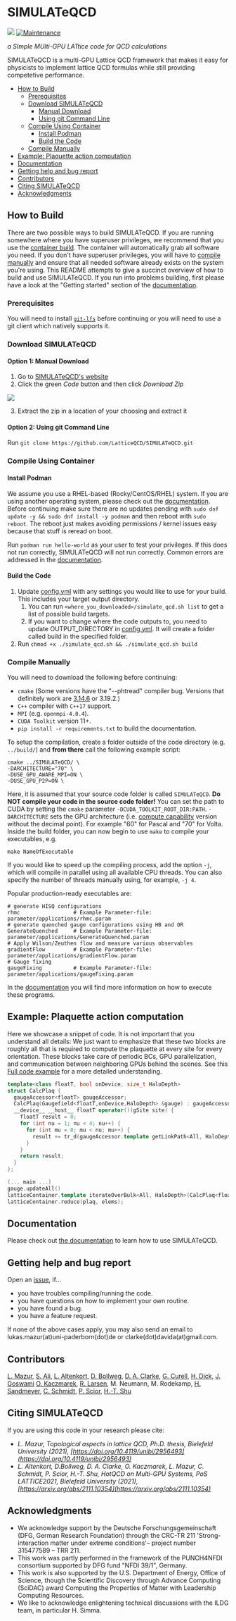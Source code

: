 # SIMULATeQCD


[![](https://img.shields.io/badge/docs-dev-blue.svg)](https://latticeqcd.github.io/SIMULATeQCD)
[![Maintenance](https://img.shields.io/badge/Maintained%3F-yes-green.svg)](https://github.com/LatticeQCD/SIMULATeQCD/commits/main)


*a SImple MUlti-GPU LATtice code for QCD calculations*


SIMULATeQCD is a multi-GPU Lattice QCD framework that makes it easy for physicists to implement lattice QCD formulas while still providing
competetive performance. 

- [How to Build](#how-to-build)
  - [Prerequisites](#prerequisites)
  - [Download SIMULATeQCD](#download-simulateqcd)
    - [Manual Download](#manual-download)
    - [Using git Command Line](#using-git-command-line)
  - [Compile Using Container](#compile-using-container)
    - [Install Podman](#install-podman)
    - [Build the Code](#build-the-code)
  - [Compile Manually](#compile-manually)
- [Example: Plaquette action computation](#example-plaquette-action-computation)
- [Documentation](#documentation)
- [Getting help and bug report](#getting-help-and-bug-report)
- [Contributors](#contributors)
- [Citing SIMULATeQCD](#citing-simulateqcd)
- [Acknowledgments](#acknowledgment)

## How to Build 

There are two possible ways to build SIMULATeQCD. If you are running somewhere where you have superuser privileges,
we recommend that you use the [container build](#compile-using-container). The container will automatically grab all software you need.
If you don't have superuser privileges, you will have to [compile manually](#compile-manually) and ensure that all needed
software already exists on the system you're using.
This README attempts to give a succinct overview of how to build and use SIMULATeQCD. If you run into problems building, first
please have a look at the "Getting started" section of the [documentation](https://latticeqcd.github.io/SIMULATeQCD).

### Prerequisites

You will need to install [`git-lfs`](https://git-lfs.github.com/) before continuing or you will need to use a git client which natively supports it.

### Download SIMULATeQCD

#### Option 1: Manual Download

1. Go to [SIMULATeQCD's website](https://github.com/LatticeQCD/SIMULATeQCD)
2. Click the green *Code* button and then click *Download Zip*

![](images/2023-04-15-06-03-10.png)

3. Extract the zip in a location of your choosing and extract it

#### Option 2: Using git Command Line

Run `git clone https://github.com/LatticeQCD/SIMULATeQCD.git`

### Compile Using Container

#### Install Podman

We assume you use a RHEL-based (Rocky/CentOS/RHEL) system. If you are using another operating system, please check out the [documentation](https://latticeqcd.github.io/SIMULATeQCD).
Before continuing make sure there are no updates pending with `sudo dnf update -y && sudo dnf install -y podman` and then reboot with `sudo reboot`. The reboot just makes avoiding permissions / kernel issues easy because that stuff is reread on boot.

Run `podman run hello-world` as your user to test your privileges. If this does not run correctly, SIMULATeQCD will not run correctly. Common errors are addressed
in the [documentation](https://latticeqcd.github.io/SIMULATeQCD).

#### Build the Code

1. Update [config.yml](./podman-build/config.yml) with any settings you would like to use for your build. This includes your target output directory.
   1. You can run `<where_you_downloaded>/simulate_qcd.sh list` to get a list of possible build targets.
   2. If you want to change where the code outputs to, you need to update OUTPUT_DIRECTORY in [config.yml](./podman-build/config.yml). It will create a folder called build in the specified folder.
2. Run `chmod +x ./simulate_qcd.sh && ./simulate_qcd.sh build`

### Compile Manually

You will need to download the following before continuing:

- `cmake` (Some versions have the "--phtread" compiler bug. Versions that definitely work are [3.14.6](https://gitlab.kitware.com/cmake/cmake/tree/v3.14.6) or 3.19.2.)
- `C++` compiler with `C++17` support.
- `MPI` (e.g. `openmpi-4.0.4`).
- `CUDA Toolkit` version 11+. 
- `pip install -r requirements.txt` to build the documentation.

To setup the compilation, create a folder outside of the code directory (e.g. `../build/`) and **from there** call the following example script: 
```shell
cmake ../SIMULATeQCD/ \
-DARCHITECTURE="70" \
-DUSE_GPU_AWARE_MPI=ON \
-DUSE_GPU_P2P=ON \
``` 
Here, it is assumed that your source code folder is called `SIMULATeQCD`. **Do NOT compile your code in the source code folder!**
You can set the path to CUDA by setting the `cmake` parameter `-DCUDA_TOOLKIT_ROOT_DIR:PATH`.
`-DARCHITECTURE` sets the GPU architecture (i.e. [compute capability](https://en.wikipedia.org/wiki/CUDA#GPUs_supported) version without the decimal point). For example "60" for Pascal and "70" for Volta. 
Inside the build folder, you can now begin to use `make` to compile your executables, e.g. 
```shell
make NameOfExecutable
```
If you would like to speed up the compiling process, add the option `-j`, which will compile in parallel using all available CPU threads. You can also specify the number of threads manually using, for example, `-j 4`.

Popular production-ready executables are:
```Shell
# generate HISQ configurations
rhmc                 # Example Parameter-file: parameter/applications/rhmc.param
# generate quenched gauge configurations using HB and OR
GenerateQuenched     # Example Parameter-file: parameter/applications/GenerateQuenched.param
# Apply Wilson/Zeuthen flow and measure various observables
gradientFlow         # Example Parameter-file: parameter/applications/gradientFlow.param
# Gauge fixing
gaugeFixing          # Example Parameter-file: parameter/applications/gaugeFixing.param
```
In the [documentation](https://latticeqcd.github.io/SIMULATeQCD/03_applications/applications.html) you will find more information on how to execute these programs.

## Example: Plaquette action computation

Here we showcase a snippet of code. It is not important that you understand all details: We just
want to emphasize that these two blocks are roughly all that is required to compute the plaquette
at every site for every orientation. These blocks take care of periodic BCs, GPU parallelization,
and communication between neighboring GPUs behind the scenes.
See this [Full code example](https://github.com/LatticeQCD/SIMULATeQCD/blob/main/src/examples/main_plaquette.cu)
for a more detailed understanding.

```C++
template<class floatT, bool onDevice, size_t HaloDepth>
struct CalcPlaq {
  gaugeAccessor<floatT> gaugeAccessor;
  CalcPlaq(Gaugefield<floatT,onDevice,HaloDepth> &gauge) : gaugeAccessor(gauge.getAccessor()){}
  __device__ __host__ floatT operator()(gSite site) {
    floatT result = 0;
    for (int nu = 1; nu < 4; nu++) {
      for (int mu = 0; mu < nu; mu++) {
        result += tr_d(gaugeAccessor.template getLinkPath<All, HaloDepth>(site, mu, nu, Back(mu), Back(nu)));
      }
    }
    return result;
  }
};

(... main ...)
gauge.updateAll()
latticeContainer.template iterateOverBulk<All, HaloDepth>(CalcPlaq<floatT, HaloDepth>(gauge))
latticeContainer.reduce(plaq, elems);
```


## Documentation

Please check out [the documentation](https://latticeqcd.github.io/SIMULATeQCD) to learn how to use SIMULATeQCD.

## Getting help and bug report
Open an [issue](https://github.com/LatticeQCD/SIMULATeQCD/issues), if...
- you have troubles compiling/running the code.
- you have questions on how to implement your own routine.
- you have found a bug.
- you have a feature request.

If none of the above cases apply, you may also send an email to lukas.mazur(at)uni-paderborn(dot)de
or clarke(dot)davida(at)gmail.com.


## Contributors

[L. Mazur](https://github.com/lukas-mazur), 
[S. Ali](https://github.com/Sajidali1031), 
[L. Altenkort](https://github.com/luhuhis), 
[D. Bollweg](https://github.com/dbollweg), 
[D. A. Clarke](https://github.com/clarkedavida), 
[G. Curell](https://github.com/grantcurell/),
[H. Dick](https://github.com/redweasel),
[J. Goswami](https://github.com/jishnuxx)
[O. Kaczmarek](https://github.com/olaf-kaczmarek), 
[R. Larsen](https://github.com/RasmusNL), 
M. Neumann,
M. Rodekamp, 
[H. Sandmeyer](https://github.com/hsandmeyer), 
[C. Schmidt](https://github.com/schmidt74), 
[P. Scior](https://github.com/philomat), 
[H.-T. Shu](https://github.com/haitaoshu)

## Citing SIMULATeQCD

If you are using this code in your research please cite:

- *L. Mazur, Topological aspects in lattice QCD, Ph.D. thesis, Bielefeld University (2021), [https://doi.org/10.4119/unibi/2956493](https://doi.org/10.4119/unibi/2956493)*
- *L. Altenkort, D.Bollweg, D. A. Clarke, O. Kaczmarek, L. Mazur, C. Schmidt, P. Scior, H.-T. Shu, HotQCD on Multi-GPU Systems, PoS LATTICE2021, Bielefeld University (2021), [https://arxiv.org/abs/2111.10354](https://arxiv.org/abs/2111.10354)*

## Acknowledgments

- We acknowledge support by the Deutsche Forschungsgemeinschaft (DFG, German Research Foundation) through the CRC-TR 211 
'Strong-interaction matter under extreme conditions'– project number 315477589 – TRR 211.
- This work was partly performed in the framework of the PUNCH4NFDI consortium supported by DFG fund "NFDI 39/1", Germany.
- This work is also supported by the U.S. Department of Energy, Office of Science, though the Scientific Discovery through Advance 
Computing (SciDAC) award Computing the Properties of Matter with Leadership Computing Resources.
- We like to acknowledge enlightening technical discussions with the ILDG team, in particular H. Simma.
